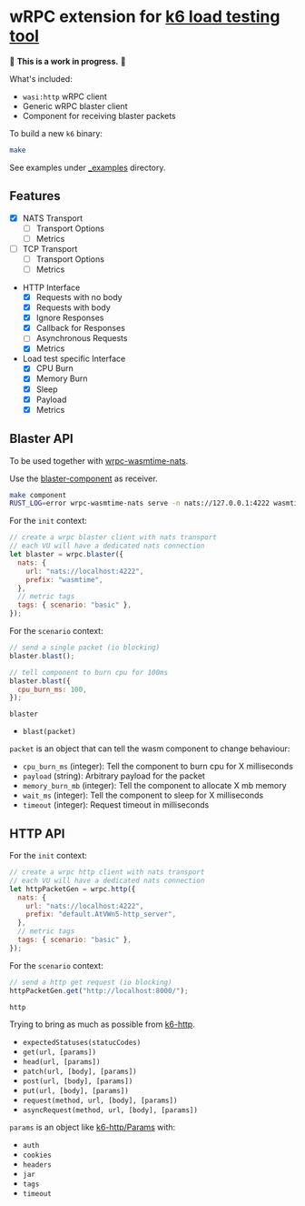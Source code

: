 # wRPC extension for [k6 load testing tool](https://k6.io/)

🚧 **This is a work in progress.** 🚧

What's included:

- `wasi:http` wRPC client
- Generic wRPC blaster client
- Component for receiving blaster packets

To build a new `k6` binary:

```sh
make
```

See examples under [\_examples](./_examples) directory.

## Features

- [x] NATS Transport
  - [ ] Transport Options
  - [ ] Metrics
- [ ] TCP Transport
  - [ ] Transport Options
  - [ ] Metrics
- HTTP Interface
  - [x] Requests with no body
  - [x] Requests with body
  - [x] Ignore Responses
  - [x] Callback for Responses
  - [ ] Asynchronous Requests
  - [x] Metrics
- Load test specific Interface
  - [x] CPU Burn
  - [x] Memory Burn
  - [x] Sleep
  - [x] Payload
  - [x] Metrics

## Blaster API

To be used together with [wrpc-wasmtime-nats](https://github.com/bytecodealliance/wrpc).

Use the [blaster-component](./blaster-component) as receiver.

```sh
make component
RUST_LOG=error wrpc-wasmtime-nats serve -n nats://127.0.0.1:4222 wasmtime wasmtime blaster-component/blaster-component.wasm
```

For the `init` context:

```javascript
// create a wrpc blaster client with nats transport
// each VU will have a dedicated nats connection
let blaster = wrpc.blaster({
  nats: {
    url: "nats://localhost:4222",
    prefix: "wasmtime",
  },
  // metric tags
  tags: { scenario: "basic" },
});
```

For the `scenario` context:

```javascript
// send a single packet (io blocking)
blaster.blast();

// tell component to burn cpu for 100ms
blaster.blast({
  cpu_burn_ms: 100,
});
```

`blaster`

- `blast(packet)`

`packet` is an object that can tell the wasm component to change behaviour:

- `cpu_burn_ms` (integer): Tell the component to burn cpu for X milliseconds
- `payload` (string): Arbitrary payload for the packet
- `memory_burn_mb` (integer): Tell the component to allocate X mb memory
- `wait_ms` (integer): Tell the component to sleep for X milliseconds
- `timeout` (integer): Request timeout in milliseconds

## HTTP API

For the `init` context:

```javascript
// create a wrpc http client with nats transport
// each VU will have a dedicated nats connection
let httpPacketGen = wrpc.http({
  nats: {
    url: "nats://localhost:4222",
    prefix: "default.AtVWn5-http_server",
  },
  // metric tags
  tags: { scenario: "basic" },
});
```

For the `scenario` context:

```javascript
// send a http get request (io blocking)
httpPacketGen.get("http://localhost:8000/");
```

`http`

Trying to bring as much as possible from [k6-http](https://grafana.com/docs/k6/latest/javascript-api/k6-http/).

- `expectedStatuses(statucCodes)`
- `get(url, [params])`
- `head(url, [params])`
- `patch(url, [body], [params])`
- `post(url, [body], [params])`
- `put(url, [body], [params])`
- `request(method, url, [body], [params])`
- `asyncRequest(method, url, [body], [params])`

`params` is an object like [k6-http/Params](https://grafana.com/docs/k6/latest/javascript-api/k6-http/params/) with:

- `auth`
- `cookies`
- `headers`
- `jar`
- `tags`
- `timeout`
